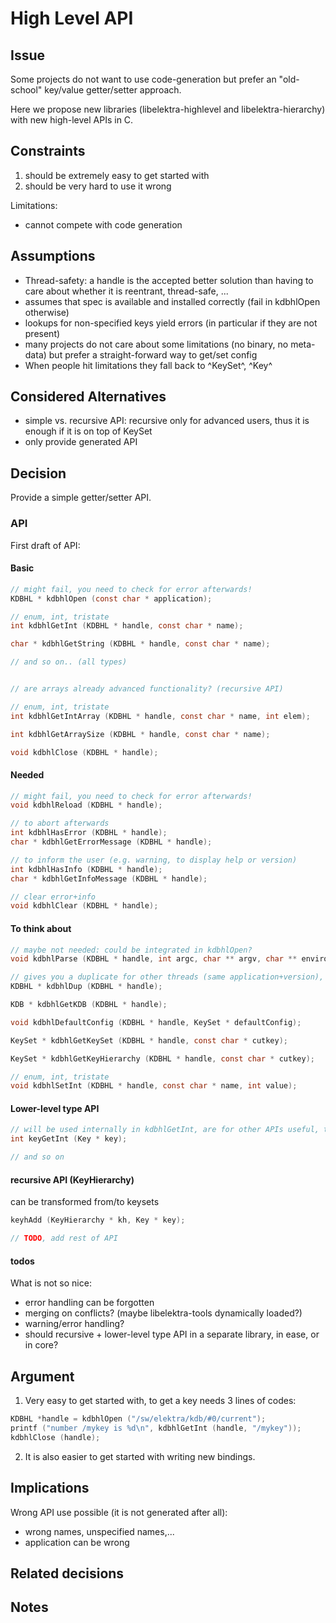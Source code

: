 # High Level API

## Issue

Some projects do not want to use code-generation but prefer
an "old-school" key/value getter/setter approach.

Here we propose new libraries (libelektra-highlevel and libelektra-hierarchy)
with new high-level APIs in C.

## Constraints

1. should be extremely easy to get started with
2. should be very hard to use it wrong

Limitations:

- cannot compete with code generation

## Assumptions

- Thread-safety: a handle is the accepted better solution than having to
  care about whether it is reentrant, thread-safe, ...
- assumes that spec is available and installed correctly (fail in kdbhlOpen otherwise)
- lookups for non-specified keys yield errors (in particular if they are not present)
- many projects do not care about some limitations (no binary, no meta-data)
  but prefer a straight-forward way to get/set config
- When people hit limitations they fall back to ^KeySet^, ^Key^

## Considered Alternatives

- simple vs. recursive API: recursive only for advanced users, thus it is enough if it is on top of KeySet
- only provide generated API

## Decision

Provide a simple getter/setter API.

### API

First draft of API:

#### Basic

```c
// might fail, you need to check for error afterwards!
KDBHL * kdbhlOpen (const char * application);

// enum, int, tristate
int kdbhlGetInt (KDBHL * handle, const char * name);

char * kdbhlGetString (KDBHL * handle, const char * name);

// and so on.. (all types)


// are arrays already advanced functionality? (recursive API)

// enum, int, tristate
int kdbhlGetIntArray (KDBHL * handle, const char * name, int elem);

int kdbhlGetArraySize (KDBHL * handle, const char * name);

void kdbhlClose (KDBHL * handle);
```

#### Needed

```c
// might fail, you need to check for error afterwards!
void kdbhlReload (KDBHL * handle);

// to abort afterwards
int kdbhlHasError (KDBHL * handle);
char * kdbhlGetErrorMessage (KDBHL * handle);

// to inform the user (e.g. warning, to display help or version)
int kdbhlHasInfo (KDBHL * handle);
char * kdbhlGetInfoMessage (KDBHL * handle);

// clear error+info
void kdbhlClear (KDBHL * handle);
```

#### To think about

```c
// maybe not needed: could be integrated in kdbhlOpen?
void kdbhlParse (KDBHL * handle, int argc, char ** argv, char ** environ);

// gives you a duplicate for other threads (same application+version), automatically calls kdbhlClear
KDBHL * kdbhlDup (KDBHL * handle);

KDB * kdbhlGetKDB (KDBHL * handle);

void kdbhlDefaultConfig (KDBHL * handle, KeySet * defaultConfig);

KeySet * kdbhlGetKeySet (KDBHL * handle, const char * cutkey);

KeySet * kdbhlGetKeyHierarchy (KDBHL * handle, const char * cutkey);

// enum, int, tristate
void kdbhlSetInt (KDBHL * handle, const char * name, int value);
```

#### Lower-level type API

```c
// will be used internally in kdbhlGetInt, are for other APIs useful, too
int keyGetInt (Key * key);

// and so on
```

#### recursive API (KeyHierarchy)

can be transformed from/to keysets

```c
keyhAdd (KeyHierarchy * kh, Key * key);

// TODO, add rest of API
```

#### todos

What is not so nice:

- error handling can be forgotten
- merging on conflicts? (maybe libelektra-tools dynamically loaded?)
- warning/error handling?
- should recursive + lower-level type API in a separate library, in ease, or in core?

## Argument

1. Very easy to get started with, to get a key needs 3 lines of codes:

```c
KDBHL *handle = kdbhlOpen ("/sw/elektra/kdb/#0/current");
printf ("number /mykey is %d\n", kdbhlGetInt (handle, "/mykey"));
kdbhlClose (handle);
```

2. It is also easier to get started with writing new bindings.

## Implications

Wrong API use possible (it is not generated after all):

- wrong names, unspecified names,...
- application can be wrong

## Related decisions

## Notes
